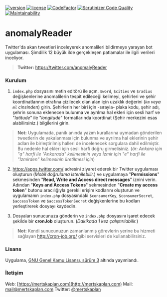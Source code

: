 [![version](https://img.shields.io/badge/version-v1-orange.svg)]() [![license](https://img.shields.io/badge/license-GPLv3-blue.svg)](https://github.com/mertskaplan/anomaly-reader/blob/master/LICENSE) [![CodeFactor](https://www.codefactor.io/repository/github/mertskaplan/anomaly-reader/badge)](https://www.codefactor.io/repository/github/mertskaplan/anomaly-reader) [![Scrutinizer Code Quality](https://scrutinizer-ci.com/g/mertskaplan/anomaly-reader/badges/quality-score.png?b=master)](https://scrutinizer-ci.com/g/mertskaplan/anomaly-reader/?branch=master) [![Maintainability](https://api.codeclimate.com/v1/badges/8f181857fefd44c53d42/maintainability)](https://codeclimate.com/github/mertskaplan/anomaly-reader/maintainability)

# anomalyReader
Twitter'da akan tweetleri inceleyerek anomalileri bildirmeye yarayan bot uygulaması. Şimdilik 12 büyük ilde gerçekleşen patlamalar ile ilgili verileri inceliyor.

> **Twitter:** https://twitter.com/anomalyReader

### Kurulum
 1. `index.php` dosyasını metin editörü ile açın. `$word`, `$cities` ve `$radius` değişkenlerine anomalilerin tespit edileceği kelimeyi, şehirleri ve şehir koordinatlarının etrafına çizilecek olan alan için uzaklık değerini (*`km` veya `ml` cinsinden*) girin. Şehirlerin her biri için -sırayla- plaka kodu, şehir adı, şehrin sonuna eklenecen bulunma ve ayrılma hal ekleri için sesli harf ve "*latitude*" ile "*longitude*" formatlarında koordinat (Şehir merkezini esas alabilirsiniz.) bilgilerini girin.

> **Not:** Uygulamada, panik anında yazım kurallarına uymadan gönderilen tweetlerin de yakalanması için bulunma ve ayrılma hal eklerinin şehir adları ile birleştirilmiş halleri de incelenecek sorgulara dahil edilmiştir. Bu nedenle hal ekleri için sesli harfi doğru girmelisiniz. (*ör: Ankara için "a" harfi ile "Ankarada" kelimesinin veya İzmir için "e" harfi ile "İzmirden" kelimesinin üretilmesi için*)

 2. https://apps.twitter.com/ adresini ziyaret ederek bir Twitter uygulaması oluşturun (*Mobil doğrulama istenilebilir.*) ve uygulamaya "**Permissions**" sekmesinden "**Read, Write and Access direct messages**" iznini verin. Adından "**Keys and Access Tokens**" sekmesinden "**Create my access token**" butonu aracılığıyla gerekli erişim kodlarını oluşturun ve uygulamanın `index.php` dosyasındaki `$consumerKey`, `$consumerSecret`, `$accessToken` ve `$accessTokenSecret` değişkenlerine bu kodları yerleştirerek dosyayı kaydedin.

 3. Dosyaları sunucunuza gönderin ve `index.php` dosyasını işaret edecek şekilde bir **cronJob** oluşturun. (*Dakikada 1 kez çalıştırılabilir.*)

> **Not:** Kendi sunucunuzun zamanlanmış görevlerin yerine bu hizmeti sağlayan http://cron-job.org/ gibi servisleri de kullanabilirsiniz.

### Lisans
Uygulama, [GNU Genel Kamu Lisansı, sürüm 3](https://github.com/mertskaplan/anomaly-reader/blob/master/LICENSE) altında yayımlandı.

### İletişim
Web: [https://mertskaplan.com](http://mertskaplan.com)
Mail: mail@mertskaplan.com
Twitter: [@mertskaplan](https://twitter.com/mertskaplan)
